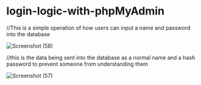 # login-logic-with-phpMyAdmin
//This is a simple operation of how users can input a name and password into the database

![Screenshot (58)](https://github.com/Komboray/login-logic-with-phpMyAdmin/assets/121002402/1c6fd45b-3196-49b6-b4ef-65c6aa17ee5a)


//this is the data being sent into the database as a normal name and a hash password to prevent someone from understanding them

![Screenshot (57)](https://github.com/Komboray/login-logic-with-phpMyAdmin/assets/121002402/3611c2e0-7e36-4f35-94b5-31a41dfc486a)

